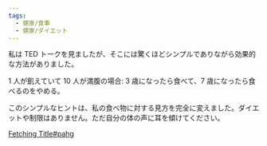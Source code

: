 ```yaml
---
tags:
  - 健康/食事
  - 健康/ダイエット
---
```

私は TED トークを見ましたが、そこには驚くほどシンプルでありながら効果的な方法がありました。

1 人が飢えていて 10 人が満腹の場合: 3 歳になったら食べて、7 歳になったら食べるのをやめる。

このシンプルなヒントは、私の食べ物に対する見方を完全に変えました。ダイエットや制限はありません。ただ自分の体の声に耳を傾けてください。

[Fetching Title#pahg](https://www.reddit.com/r/loseit/comments/r54yva/8_steps_to_mindful_eating/)